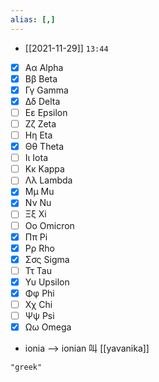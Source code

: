 ```yaml
---
alias: [,]
---
```


- [[2021-11-29]] `13:44`

- [x] Αα	Alpha
- [x] Ββ	Beta
- [x] Γγ	 Gamma
- [x] Δδ	Delta
- [ ] Εε	Epsilon
- [ ] Ζζ	Zeta
- [ ] Ηη	Eta
- [x] Θθ	Theta
- [ ] Ιι	  Iota
- [ ] Κκ	Kappa
- [ ] Λλ	Lambda
- [x] Μμ   Mu
- [x] Νν   Nu
- [ ] Ξξ	 Xi
- [ ] Οο	Omicron
- [x] Ππ	 Pi
- [x] Ρρ	 Rho
- [x] Σσς	Sigma
- [ ] Ττ	 Tau
- [x] Υυ	 Upsilon
- [x] Φφ	Phi
- [ ] Χχ	 Chi
- [ ] Ψψ	Psi
- [x] Ωω	Omega

- ionia --> ionian 叫 [[yavanika]]
```query
"greek"
```